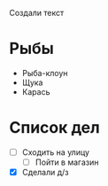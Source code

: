 Создали текст

# Рыбы
* Рыба-клоун
* Щука
* Карась
# Список дел
* [ ] Сходить на улицу
    * [ ] Пойти в магазин
* [X] Сделали д/з

